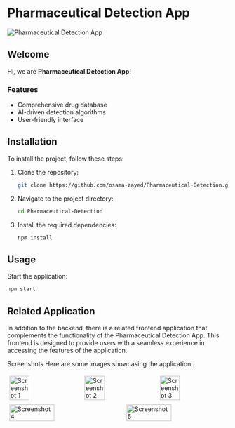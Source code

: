 # Pharmaceutical Detection App

![Pharmaceutical Detection App](https://osamazayed.com/images/portfolio-11.webp)

## Welcome

Hi, we are **Pharmaceutical Detection App**!

### Features

- Comprehensive drug database
- AI-driven detection algorithms
- User-friendly interface

## Installation

To install the project, follow these steps:

1. Clone the repository:
   ```bash
   git clone https://github.com/osama-zayed/Pharmaceutical-Detection.git
   ```
2. Navigate to the project directory:
   ```bash
   cd Pharmaceutical-Detection
   ```
3. Install the required dependencies:
   ```bash
   npm install
   ```

## Usage

Start the application:
```bash
npm start
```

## Related Application

In addition to the backend, there is a related frontend application that complements the functionality of the Pharmaceutical Detection App. This frontend is designed to provide users with a seamless experience in accessing the features of the application.

Screenshots
Here are some images showcasing the application:

<div style="display: flex; flex-wrap: wrap; justify-content: space-between;">

<img src="https://osamazayed.com/images/medecine_app/1.jpg" alt="Screenshot 1" style="width: 30%; height: auto; margin: 5px;">

<img src="https://osamazayed.com/images/medecine_app/2.jpg" alt="Screenshot 2" style="width: 30%; height: auto; margin: 5px;">

<img src="https://osamazayed.com/images/medecine_app/3.jpg" alt="Screenshot 3" style="width: 30%; height: auto; margin: 5px;">

<img src="https://osamazayed.com/images/medecine_app/4.jpg" alt="Screenshot 4" style="width: 45%; height: auto; margin: 5px;">

<img src="https://osamazayed.com/images/medecine_app/5.jpg" alt="Screenshot 5" style="width: 45%; height: auto; margin: 5px;">

</div>
